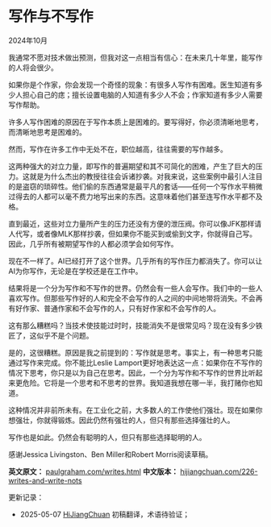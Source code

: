 


# 写作与不写作

2024年10月

我通常不愿对技术做出预测，但我对这一点相当有信心：在未来几十年里，能写作的人将会很少。

如果你是个作家，你会发现一个奇怪的现象：有很多人写作有困难。医生知道有多少人担心自己的痣；擅长设置电脑的人知道有多少人不会；作家知道有多少人需要写作帮助。

许多人写作困难的原因在于写作本质上是困难的。要写得好，你必须清晰地思考，而清晰地思考是困难的。

然而，写作在许多工作中无处不在，职位越高，往往需要的写作越多。

这两种强大的对立力量，即写作的普遍期望和其不可简化的困难，产生了巨大的压力。这就是为什么杰出的教授往往会诉诸抄袭。对我来说，这些案例中最引人注目的是盗窃的琐碎性。他们偷的东西通常是最平凡的套话——任何一个写作水平稍微过得去的人都可以毫不费力地写出来的东西。这意味着他们甚至连写作水平都不及格。

直到最近，这些对立力量所产生的压力还没有方便的泄压阀。你可以像JFK那样请人代写，或者像MLK那样抄袭，但如果你不能买到或偷到文字，你就得自己写。因此，几乎所有被期望写作的人都必须学会如何写作。

现在不一样了。AI已经打开了这个世界。几乎所有的写作压力都消失了。你可以让AI为你写作，无论是在学校还是在工作中。

结果将是一个分为写作和不写作的世界。仍然会有一些人会写作。我们中的一些人喜欢写作。但那些写作好的人和完全不会写作的人之间的中间地带将消失。不会再有好作家、普通作家和不会写作的人，只有好作家和不会写作的人。

这有那么糟糕吗？当技术使技能过时时，技能消失不是很常见吗？现在没有多少铁匠了，这似乎不是个问题。

是的，这很糟糕。原因是我之前提到的：写作就是思考。事实上，有一种思考只能通过写作来完成。你不能比Leslie Lamport更好地表达这一点：如果你在不写作的情况下思考，你只是以为自己在思考。因此，一个分为写作和不写作的世界比听起来更危险。它将是一个思考和不思考的世界。我知道我想在哪一半，我打赌你也知道。

这种情况并非前所未有。在工业化之前，大多数人的工作使他们强壮。现在如果你想强壮，你就得锻炼。因此仍然有强壮的人，但只有那些选择强壮的人。

写作也是如此。仍然会有聪明的人，但只有那些选择聪明的人。

感谢Jessica Livingston、Ben Miller和Robert Morris阅读草稿。

**英文原文：** [paulgraham.com/writes.html](https://paulgraham.com/writes.html)
**中文版本：** [hijiangchuan.com/226-writes-and-write-nots](https://hijiangchuan.com/226-writes-and-write-nots)



更新记录：
- 2025-05-07 [HiJiangChuan](https://hijiangchuan.com) 初稿翻译，术语待验证； 
